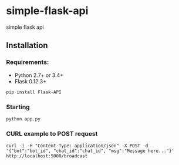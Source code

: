 # simple-flask-api
simple flask api 

## Installation

### Requirements:

   - Python 2.7+ or 3.4+
   - Flask 0.12.3+

```pip install Flask-API```

### Starting
```python app.py```

### CURL example to POST request
```curl -i -H "Content-Type: application/json" -X POST -d '{"bot":"bot_id", "chat_id":"chat_id", "msg":"Message here..."}' http://localhost:5000/broadcast```

